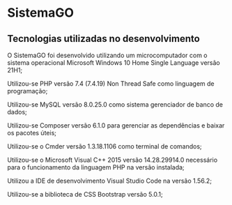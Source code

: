 # SistemaGO
## Tecnologias utilizadas no desenvolvimento
O SistemaGO foi desenvolvido utilizando um microcomputador com o sistema operacional Microsoft Windows 10 Home Single Language versão 21H1;

Utilizou-se PHP versão 7.4 (7.4.19) Non Thread Safe como linguagem de programação;

Utilizou-se MySQL versão 8.0.25.0 como sistema gerenciador de banco de dados;

Utilizou-se Composer versão 6.1.0 para gerenciar as dependências e baixar os pacotes úteis;

Utilizou-se o Cmder versão 1.3.18.1106 como terminal de comandos;

Utilizou-se o Microsoft Visual C++ 2015 versão 14.28.29914.0 necessário para o funcionamento da linguagem PHP na versão instalada;

Utilizou a IDE de desenvolvimento Visual Studio Code na versão 1.56.2;

Utilizou-se a biblioteca de CSS Bootstrap versão 5.0.1;
